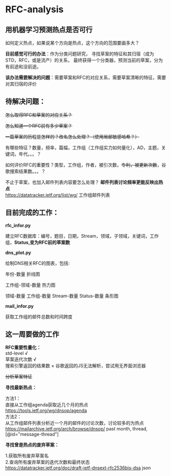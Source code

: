 # RFC-analysis

## 用机器学习预测热点是否可行 

如何定义热点，如果说某个方向是热点，这个方向的范围要画多大？


**目前感觉可行的办法**：作为分类问题研究， 寻找草案的特征和其归宿（成为STD，RFC，或是流产）的关系， 最终获得一个分类器，预测当前的草案，分为有前途和没前途。

**该办法需要解决的问题**：需要草案和RFC的对应关系，需要草案清晰的特征，需要对其归宿的评价

## 待解决问题：

~~怎么取得RFC和草案的对应关系？~~

~~怎么知道一个RFC前有多少草案？~~

~~一篇草案的历程是怎样的？改名怎么处理？（使用局部敏感哈希？）~~

有哪些特征？数量，频率，篇幅，工作组（工作组实力如何量化），AD，主题，关键词，年代。。。？

如何评价RFC的重要性？类型，工作组，作者，被引次数，~~专利，被更新次数~~，谷歌搜索结果数。。。？

不止于草案，也加入邮件列表内容要怎么处理？ **邮件列表讨论频率更能反映出热点**  
https://datatracker.ietf.org/list/wg/   工作组邮件列表


## 目前完成的工作：

**rfc_infor.py**

建立RFC数据库：编号，题目，日期，Stream，领域，子领域，关键词，工作组，**Status,变为RFC前的草案数**

**dns_plot.py**

绘制DNS相关RFC的图表，包括:

年份-数量 折线图

工作组-领域-数量 热力图

领域-数量 工作组-数量 Stream-数量 Status-数量 条形图

**mail_infor.py**

获取工作组的邮件总数和时间跨度

## 这一周要做的工作

**RFC重要性量化：**  
  std-level √  
  草案迭代次数 √  
  搜索引擎返回的结果数 × 谷歌返回的JS无法解析，尝试用无界面浏览器  


~~分析草案特征~~  


**寻找最新热点：**  

  方法1：  
  直接从工作组agenda获取近几个月的热点    
  https://tools.ietf.org/wg/dnsop/agenda  
  方法2：  
  从工作组邮件列表分析近一个月的邮件的讨论次数，讨论较多的为热点      
  https://mailarchive.ietf.org/arch/browse/dnsop/ past month, thread, [@id="message-thread"]  


**寻找曾是热点的废弃草案：**  

  1.获取所有废弃草案名  
  2.查询所有废弃草案的迭代次数和最终状态     
    https://datatracker.ietf.org/doc/draft-ietf-dnsext-rfc2536bis-dsa  json  
